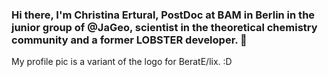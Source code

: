 ### Hi there, I'm Christina Ertural, PostDoc at BAM in Berlin in the junior group of @JaGeo, scientist in the theoretical chemistry community and a former LOBSTER developer. 👋 

My profile pic is a variant of the logo for BeratE/lix. :D

<!--
**QuantumChemist/QuantumChemist** is a ✨ _special_ ✨ repository because its `README.md` (this file) appears on your GitHub profile.

Here are some ideas to get you started:

- 🔭 I’m currently working on ...
- 🌱 I’m currently learning ...
- 👯 I’m looking to collaborate on ...
- 🤔 I’m looking for help with ...
- 💬 Ask me about ...
- 📫 How to reach me: ...
- 😄 Pronouns: ...
- ⚡ Fun fact: ...
-->
